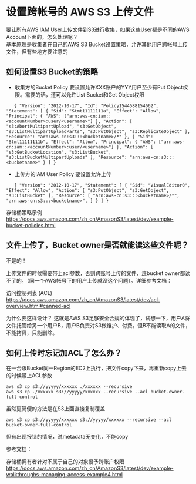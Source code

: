 # 设置跨帐号的 AWS S3 上传文件

要让所有AWS IAM User上传文件到S3进行收集，如果这些User都是不同的AWS Account下面的，怎么处理呢？  
基本原理是收集者在自己的AWS S3 Bucket设置策略，允许其他用户跨帐号上传文件，但有些地方要注意的

## 如何设置S3 Bucket的策略

* 收集方的Bucket Policy 要设置允许XXX账户的YYY用户至少有Put Object权限。需要的话，还可以允许List Bucket和Get Object权限

`    {
        "Version": "2012-10-17",
        "Id": "Policy1544588154662",
        "Statement": [
            {
                "Sid": "Stmt11111111a",
                "Effect": "Allow",
                "Principal": {
                    "AWS": ["arn:aws-cn:iam::<accountNumber>:user/<username>"]
                },
                "Action": [
                    "s3:AbortMultipartUpload",
                    "s3:GetObject",
                    "s3:ListMultipartUploadParts",
                    "s3:PutObject",
                    "s3:ReplicateObject"
                ],
                "Resource": "arn:aws-cn:s3:::<bucketname>/*"
            },
            {
                "Sid": "Stmt11111111b",
                "Effect": "Allow",
                "Principal": {
                    "AWS": ["arn:aws-cn:iam::<accountNumber>:user/<username>"]
                },
                "Action": [
                    "s3:GetBucketLocation",
                    "s3:ListBucket",
                    "s3:ListBucketMultipartUploads"
                ],
                "Resource": "arn:aws-cn:s3:::<bucketname>"
            }
        ]
    }
`

* 上传方的IAM User Policy 要设置允许上传

`    {
        "Version": "2012-10-17",
        "Statement": [
            {
                "Sid": "VisualEditor0",
                "Effect": "Allow",
                "Action": [
                    "s3:PutObject",
                    "s3:GetObject",
                    "s3:ListBucket"
                ],
                "Resource": [
                    "arn:aws-cn:s3:::<bucketname>/*",
                    "arn:aws-cn:s3:::<bucketname>",
                ]
            }
        ]
    }
`

存储桶策略示例
https://docs.aws.amazon.com/zh_cn/AmazonS3/latest/dev/example-bucket-policies.html

## 文件上传了，Bucket owner是否就能读这些文件呢？

不是的！

上传文件的时候需要带上acl参数，否则跨账号上传的文件，连bucket owner都读不了的。（同一个AWS帐号下的用户上传就没这个问题）。详细参考文档：

访问控制列表 (ACL)
https://docs.aws.amazon.com/zh_cn/AmazonS3/latest/dev/acl-overview.html#canned-acl

为什么要这样设计？
这就是AWS S3足够安全合规的体现了，试想一下，用户A将文件托管给另一个用户B，用户B负责对S3做维护、付费。但B不能读取A的文件，不能拷贝，只能删除。

## 如何上传时忘记加ACL了怎么办？

在一台跟Bucket同一Region的EC2上执行，把文件copy下来，再重新copy上去的时候带上ACL参数

    aws s3 cp s3://yyyyy/xxxxxx ./xxxxxx --recursive
    aws s3 cp ./xxxxxx s3://yyyyy/xxxxxx --recursive --acl bucket-owner-full-control

虽然更简便的方法是在S3上面直接复制覆盖

    aws s3 cp s3://yyyyy/xxxxxx s3://yyyyy/xxxxxx --recursive --acl bucket-owner-full-control

但有出现报错的情况，说metadata无变化，不能copy

参考文档：

存储桶拥有者针对不属于自己的对象授予跨账户权限
https://docs.aws.amazon.com/zh_cn/AmazonS3/latest/dev/example-walkthroughs-managing-access-example4.html

